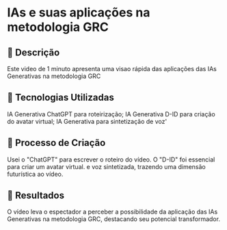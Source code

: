 # IAs e suas aplicações na metodologia GRC 

## 📒 Descrição
Este video de 1 minuto apresenta uma visao rápida das aplicações das IAs Generativas na metodologia GRC

## 🤖 Tecnologias Utilizadas
IA Generativa ChatGPT para roteirização;
IA Generativa D-ID para criação do avatar virtual;
IA Generativa para sintetização de voz'


## 🧐 Processo de Criação
Usei o "ChatGPT" para escrever o roteiro do vídeo. O "D-ID" foi essencial para criar um avatar virtual. e voz sintetizada, trazendo uma dimensão futurística ao vídeo. 

## 🚀 Resultados
O vídeo leva o espectador a perceber a possibilidade da aplicação das IAs Generativas na metodologia GRC, destacando seu potencial transformador.

